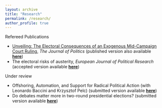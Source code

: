 ```yaml
---
layout: archive
title: "Research"
permalink: /research/
author_profile: true
---
```


Refereed Publications

* [Unveiling: The Electoral Consequences of an Exogenous Mid-Campaign Court Ruling](https://www.journals.uchicago.edu/doi/pdf/10.1086/711177), <em>The Journal of Politics</em> (published version also available [<b>here</b>](https://www.dropbox.com/s/f9fobl6ehr5ua9s/Paper_JOP.pdf?dl=0))
* The electoral risks of austerity,  <em>European Journal of Political Research</em> (accepted version available [<b>here</b>](https://www.dropbox.com/s/pu8rum0cgivukib/Ciobanu%20-%20Austerity.pdf?dl=0))

Under review
* Offshoring, Automation, and Support for Radical Political Action (with Leonardo Baccini and Krzysztof Pelc) (submitted version available [<b>here</b>](https://www.dropbox.com/s/8pe5detnvy8pwak/Baccini%20Ciobanu%20Pelc%20-%20Automation%20Offshoring.pdf?dl=0))
* Do debates matter more in two-round presidential elections? (submitted version available [<b>here</b>](https://www.dropbox.com/s/8obtp0nqgqdp6fd/Ciobanu%20-%20Debates.pdf?dl=0))



